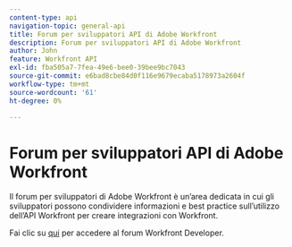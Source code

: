```yaml
---
content-type: api
navigation-topic: general-api
title: Forum per sviluppatori API di Adobe Workfront
description: Forum per sviluppatori API di Adobe Workfront
author: John
feature: Workfront API
exl-id: fba505a7-7fea-49e6-bee0-39bee9bc7043
source-git-commit: e6bad8cbe84d0f116e9679ecaba5178973a2604f
workflow-type: tm+mt
source-wordcount: '61'
ht-degree: 0%

---
```



# Forum per sviluppatori API di Adobe Workfront

Il forum per sviluppatori di Adobe Workfront è un’area dedicata in cui gli sviluppatori possono condividere informazioni e best practice sull’utilizzo dell’API Workfront per creare integrazioni con Workfront.

Fai clic su [qui](https://one.workfront.com/s/topic/0TO0z000000cdI3GAI/api?tabset-21363=3) per accedere al forum Workfront Developer.
